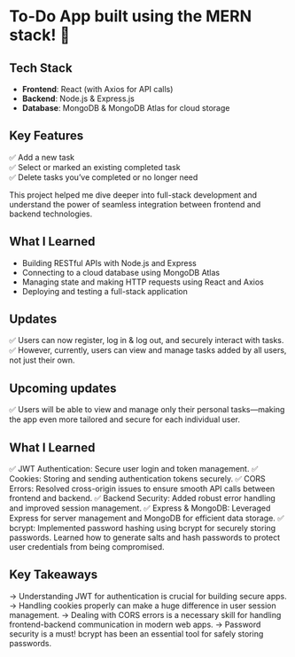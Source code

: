 # To-Do App built using the MERN stack! 🌟

## **Tech Stack**
- **Frontend**: React (with Axios for API calls)
- **Backend**: Node.js & Express.js
- **Database**: MongoDB & MongoDB Atlas for cloud storage

## **Key Features**
✅ Add a new task  
✅ Select or marked an existing completed task  
✅ Delete tasks you’ve completed or no longer need  

This project helped me dive deeper into full-stack development and understand the power of seamless integration between frontend and backend technologies.

## **What I Learned**
-  Building RESTful APIs with Node.js and Express    
-  Connecting to a cloud database using MongoDB Atlas    
-  Managing state and making HTTP requests using React and Axios    
-  Deploying and testing a full-stack application  

## **Updates**
✅ Users can now register, log in & log out, and securely interact with tasks. 
✅ However, currently, users can view and manage tasks added by all users, not just their own. 

## **Upcoming updates**
✅ Users will be able to view and manage only their personal tasks—making the app even more tailored and secure for each individual user.

## **What I Learned**
✅ JWT Authentication: Secure user login and token management.
✅ Cookies: Storing and sending authentication tokens securely.
✅ CORS Errors: Resolved cross-origin issues to ensure smooth API calls between frontend and backend.
✅ Backend Security: Added robust error handling and improved session management.
✅ Express & MongoDB: Leveraged Express for server management and MongoDB for efficient data storage.
✅ bcrypt: Implemented password hashing using bcrypt for securely storing passwords. Learned how to generate salts and hash passwords to protect user credentials from being compromised.

## **Key Takeaways**

→  Understanding JWT for authentication is crucial for building secure apps.
→  Handling cookies properly can make a huge difference in user session management.
→  Dealing with CORS errors is a necessary skill for handling frontend-backend communication in modern web apps.
→  Password security is a must! bcrypt has been an essential tool for safely storing passwords.

